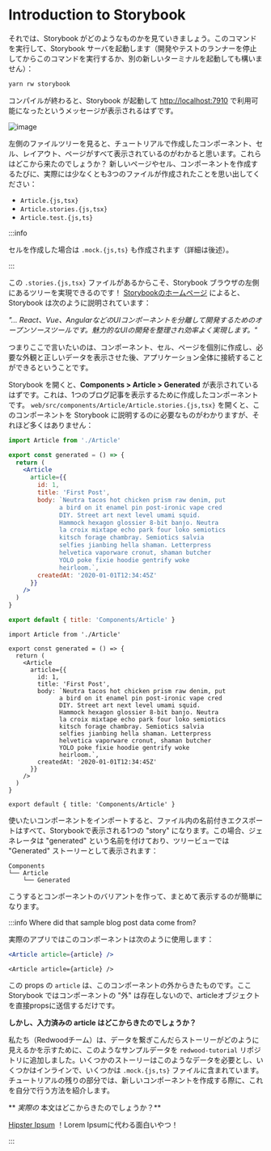 # Introduction to Storybook

<!--
Let's see what this Storybook thing is all about. Run this command to start up the Storybook server (you could stop your dev or test runners and then run this, or start another new terminal instance):
-->

それでは、Storybook がどのようなものかを見ていきましょう。このコマンドを実行して、Storybook サーバを起動します（開発やテストのランナーを停止してからこのコマンドを実行するか、別の新しいターミナルを起動しても構いません）：

```bash
yarn rw storybook
```

<!--
After some compiling you should get a message saying that Storybook has started and it's available at [http://localhost:7910](http://localhost:7910)
-->

コンパイルが終わると、Storybook が起動して [http://localhost:7910](http://localhost:7910) で利用可能になったというメッセージが表示されるはずです。

![image](https://user-images.githubusercontent.com/300/153311732-21a62ee8-5bdf-45b7-b163-35a5ec0ce318.png)

<!--
If you poke around at the file tree on the left you'll see all of the components, cells, layouts and pages we created during the tutorial. Where did they come from? You may recall that every time we generated a new page/cell/component we actually created at least *three* files:
-->

左側のファイルツリーを見ると、チュートリアルで作成したコンポーネント、セル、レイアウト、ページがすべて表示されているのがわかると思います。これらはどこから来たのでしょうか？
新しいページやセル、コンポーネントを作成するたびに、実際には少なくとも3つのファイルが作成されたことを思い出してください：

* `Article.{js,tsx}`
* `Article.stories.{js,tsx}`
* `Article.test.{js,ts}`

:::info

<!--
If you generated a cell then you also got a `.mock.{js,ts}` file (more on those later).
-->

セルを作成した場合は `.mock.{js,ts}` も作成されます（詳細は後述）。

:::

<!--
Those `.stories.{js,tsx}` files are what makes the tree on the left side of the Storybook browser possible! From their [homepage](https://storybook.js.org/), Storybook describes itself as:
-->

この `.stories.{js,tsx}` ファイルがあるからこそ、Storybook ブラウザの左側にあるツリーを実現できるのです！ [Storybookのホームページ](https://storybook.js.org/) によると、Storybook は次のように説明されています：

<!--
*"...an open source tool for developing UI components in isolation for React, Vue, Angular, and more. It makes building stunning UIs organized and efficient."*
-->

*"... React、Vue、AngularなどのUIコンポーネントを分離して開発するためのオープンソースツールです。魅力的なUIの開発を整理され効率よく実現します。"*

<!--
So, the idea here is that you can build out your components/cells/pages in isolation, get them looking the way you want and displaying the correct data, then plug them into your full application.
-->

つまりここで言いたいのは、コンポーネント、セル、ページを個別に作成し、必要な外観と正しいデータを表示させた後、アプリケーション全体に接続することができるということです。

<!--
When Storybook opened it should have opened **Components > Article > Generated** which is the generated component we created to display a single blog post. If you open `web/src/components/Article/Article.stories.{js,tsx}` you'll see what it takes to explain this component to Storybook, and it isn't much:
-->

Storybook を開くと、**Components > Article > Generated** が表示されているはずです。これは、1つのブログ記事を表示するために作成したコンポーネントです。
`web/src/components/Article/Article.stories.{js,tsx}` を開くと、このコンポーネントを Storybook に説明するのに必要なものがわかりますが、それほど多くはありません：

<Tabs groupId="js-ts">
<TabItem value="js" label="JavaScript">

```jsx title="web/src/components/Article/Article.stories.js"
import Article from './Article'

export const generated = () => {
  return (
    <Article
      article={{
        id: 1,
        title: 'First Post',
        body: `Neutra tacos hot chicken prism raw denim, put
              a bird on it enamel pin post-ironic vape cred
              DIY. Street art next level umami squid.
              Hammock hexagon glossier 8-bit banjo. Neutra
              la croix mixtape echo park four loko semiotics
              kitsch forage chambray. Semiotics salvia
              selfies jianbing hella shaman. Letterpress
              helvetica vaporware cronut, shaman butcher
              YOLO poke fixie hoodie gentrify woke
              heirloom.`,
        createdAt: '2020-01-01T12:34:45Z'
      }}
    />
  )
}

export default { title: 'Components/Article' }
```

</TabItem>
<TabItem value="ts" label="TypeScript">

```tsx title="web/src/components/Article/Article.stories.tsx"
import Article from './Article'

export const generated = () => {
  return (
    <Article
      article={{
        id: 1,
        title: 'First Post',
        body: `Neutra tacos hot chicken prism raw denim, put
              a bird on it enamel pin post-ironic vape cred
              DIY. Street art next level umami squid.
              Hammock hexagon glossier 8-bit banjo. Neutra
              la croix mixtape echo park four loko semiotics
              kitsch forage chambray. Semiotics salvia
              selfies jianbing hella shaman. Letterpress
              helvetica vaporware cronut, shaman butcher
              YOLO poke fixie hoodie gentrify woke
              heirloom.`,
        createdAt: '2020-01-01T12:34:45Z'
      }}
    />
  )
}

export default { title: 'Components/Article' }
```

</TabItem>
</Tabs>

<!--
You import the component you want to use and then all of the named exports in the file will be a single "story" as displayed in Storybook. In this case the generator named it "generated" which shows as the "Generated" story in the tree view:
-->

使いたいコンポーネントをインポートすると、ファイル内の名前付きエクスポートはすべて、Storybookで表示される1つの "story" になります。この場合、ジェネレータは "generated" という名前を付けており、ツリービューでは "Generated" ストーリーとして表示されます：

```
Components
└── Article
    └── Generated
```

<!--
This makes it easy to create variants of your component and have them all displayed together.
-->

こうするとコンポーネントのバリアントを作って、まとめて表示するのが簡単になります。

:::info Where did that sample blog post data come from?

<!--
In your actual app you'd use this component like so:
-->

実際のアプリではこのコンポーネントは次のように使用します：

<Tabs groupId="js-ts">
<TabItem value="js" label="JavaScript">

```jsx
<Article article={article} />
```

</TabItem>
<TabItem value="ts" label="TypeScript">

```tsx
<Article article={article} />
```

</TabItem>
</Tabs>

<!--
Where the `article` in that prop comes from somewhere outside of this component. Here in Storybook there is no "outside" of this component, so we just send the article object into the prop directly.
-->

この props の `article` は、このコンポーネントの外からきたものです。ここ Storybook ではコンポーネントの "外" は存在しないので、articleオブジェクトを直接propsに送信するだけです。

<!--
**But where did the pre-filled article data come from?**
-->

**しかし、入力済みの article はどこからきたのでしょうか？**

<!--
We (the Redwood team) added that to the story in the `redwood-tutorial` repo to show you what a story might look like after you hook up some sample data. Several of the stories need data like this, some inline and some in those `.mock.{js,ts}` files. The rest of the tutorial will be showing you how to do this yourself with new components as you create them.
-->

私たち（Redwoodチーム）は、データを繋ぎこんだらストーリーがどのように見えるかを示すために、このようなサンプルデータを `redwood-tutorial` リポジトリに追加しました。いくつかのストーリーはこのようなデータを必要とし、いくつかはインラインで、いくつかは `.mock.{js,ts}` ファイルに含まれています。チュートリアルの残りの部分では、新しいコンポーネントを作成する際に、これを自分で行う方法を紹介します。

<!--
**Where did the *actual* text in the body come from?**
-->

** *実際の* 本文はどこからきたのでしょうか？**

<!--
[Hipster Ipsum](https://hipsum.co/), a fun alternative to Lorem Ipsum filler text!
-->

[Hipster Ipsum](https://hipsum.co/) ！Lorem Ipsumに代わる面白いやつ！

:::

